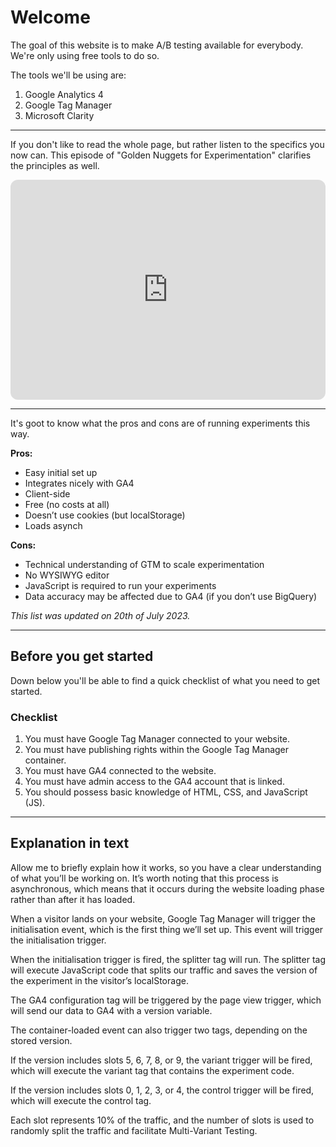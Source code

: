 # Welcome

The goal of this website is to make A/B testing available for everybody. We're only using free tools to do so.

The tools we'll be using are:

1. Google Analytics 4
2. Google Tag Manager
3. Microsoft Clarity



---

If you don't like to read the whole page, but rather listen to the specifics you now can. This episode of "Golden Nuggets for Experimentation" clarifies the principles as well.

<iframe style="border-radius:12px" src="https://open.spotify.com/embed/episode/3njS8Awjy4b0bkN74QkkUu?utm_source=generator" width="100%" height="352" frameBorder="0" allowfullscreen="" allow="autoplay; clipboard-write; encrypted-media; fullscreen; picture-in-picture" loading="lazy"></iframe>

---

It's goot to know what the pros and cons are of running experiments this way.

**Pros:**

- Easy initial set up
- Integrates nicely with GA4
- Client-side
- Free (no costs at all)
- Doesn’t use cookies (but localStorage)
- Loads asynch

**Cons:**

- Technical understanding of GTM to scale experimentation
- No WYSIWYG editor
- JavaScript is required to run your experiments
- Data accuracy may be affected due to GA4 (if you don’t use BigQuery)

*This list was updated on 20th of July 2023.*

---

## Before you get started

Down below you'll be able to find a quick checklist of what you need to get started.

### Checklist

1. You must have Google Tag Manager connected to your website.
2. You must have publishing rights within the Google Tag Manager container.
3. You must have GA4 connected to the website.
4. You must have admin access to the GA4 account that is linked.
5. You should possess basic knowledge of HTML, CSS, and JavaScript (JS).

---

## Explanation in text

Allow me to briefly explain how it works, so you have a clear understanding of what you’ll be working on. It’s worth noting that this process is asynchronous, which means that it occurs during the website loading phase rather than after it has loaded.

When a visitor lands on your website, Google Tag Manager will trigger the initialisation event, which is the first thing we’ll set up. This event will trigger the initialisation trigger.

When the initialisation trigger is fired, the splitter tag will run. The splitter tag will execute JavaScript code that splits our traffic and saves the version of the experiment in the visitor’s localStorage.

The GA4 configuration tag will be triggered by the page view trigger, which will send our data to GA4 with a version variable.

The container-loaded event can also trigger two tags, depending on the stored version.

If the version includes slots 5, 6, 7, 8, or 9, the variant trigger will be fired, which will execute the variant tag that contains the experiment code.

If the version includes slots 0, 1, 2, 3, or 4, the control trigger will be fired, which will execute the control tag.

Each slot represents 10% of the traffic, and the number of slots is used to randomly split the traffic and facilitate Multi-Variant Testing.